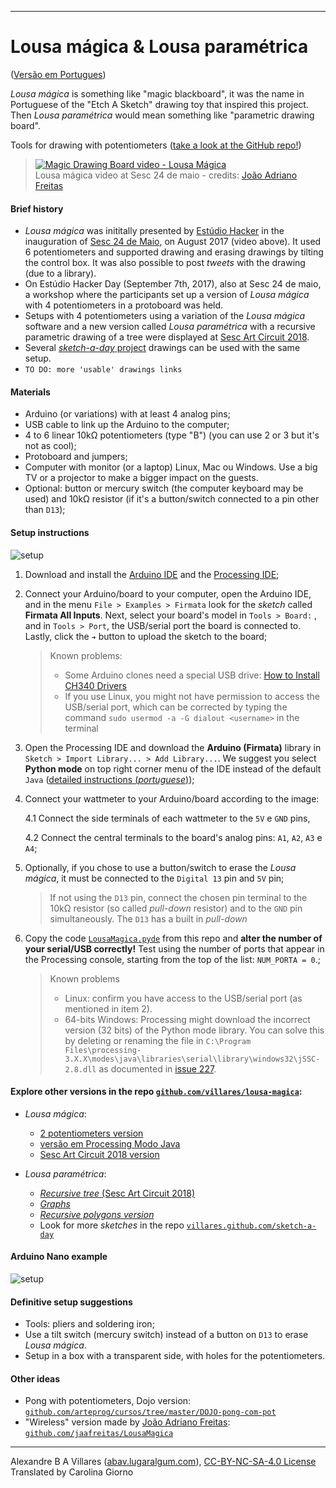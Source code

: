 ----

# Lousa mágica & Lousa paramétrica

([Versão em Portugues](README.md))

*Lousa mágica* is something like "magic blackboard", it was the name in Portuguese of the "Etch A Sketch" drawing toy that inspired this project. Then *Lousa paramétrica* would mean something like "parametric drawing board".

Tools for drawing with potentiometers ([take a look at the GitHub repo!](https://github.com/villares/lousa-magica/))

> [![Magic Drawing Board video - Lousa Mágica](https://img.youtube.com/vi/D5Ha1bhqBuQ/0.jpg)](https://www.youtube.com/watch?v=D5Ha1bhqBuQ)
> <br />Lousa mágica video at Sesc 24 de maio - credits: [João Adriano Freitas](https://github.com/jaafreitas)

#### Brief history

* *Lousa mágica* was inititally presented by [Estúdio Hacker](http://estudiohacker.io) in the inauguration of [Sesc 24 de Maio](https://www.sescsp.org.br/unidades/36_24+DE+MAIO/#/uaba=programacao#/fdata=id%3D36), on August 2017 (video above). It used 6 potentiometers and supported drawing and erasing drawings by tilting the control box. It was also possible to post *tweets* with the drawing (due to a library).
* On Estúdio Hacker Day  (September 7th, 2017), also at Sesc 24 de maio, a workshop where the participants set up a version of *Lousa mágica* with 4 potentiometers in a protoboard was held.
* Setups with 4 potentiometers using a variation of the *Lousa mágica* software and a new version called *Lousa paramétrica* with a recursive parametric drawing of a tree were displayed at [Sesc Art Circuit 2018](https://circuito.sescsp.org.br/).
* Several [*sketch-a-day* project](https://villares.github.com/sketch-a-day) drawings can be used with the same setup.
* `TO DO: more 'usable' drawings links`

#### Materials

* Arduino (or variations) with at least 4 analog pins;
* USB cable to link up the Arduino to the computer;
* 4 to 6 linear  10kΩ potentiometers (type "B") (you can use 2 or 3 but it's not as cool);
* Protoboard and jumpers;
* Computer with monitor (or a laptop) Linux, Mac ou Windows. Use a big TV or a projector to make a bigger impact on the guests.
* Optional: button or mercury switch (the computer keyboard may be used) and 10kΩ resistor  (if it's a button/switch connected to a pin other than `D13`);

#### Setup instructions

![setup](assets/montagem-lousa-magica.png)

1. Download and install the [Arduino IDE](http://arduino.cc) and the [Processing IDE](http://processing.org);

2. Connect your Arduino/board to your computer, open the Arduino IDE, and in the menu `File > Examples > Firmata` look for the *sketch* called **Firmata All Inputs**. Next, select your board's model in `Tools > Board:` , and in `Tools > Port`, the USB/serial port the board is connected to. Lastly, click the `➔` button to upload the sketch to the board;

    > Known problems:
    > - Some Arduino clones need a special USB drive: [How to Install CH340 Drivers](https://learn.sparkfun.com/tutorials/how-to-install-ch340-drivers/all#drivers-if-you-need-them)
    > - If you use Linux, you might not have permission to access the USB/serial port, which can be corrected by typing the command `sudo usermod -a -G dialout <username>` in the terminal

3. Open the Processing IDE and download the **Arduino (Firmata)** library in `Sketch > Import Library... > Add Library...`. We suggest you select **Python mode** on top right corner menu of the IDE instead of the default `Java` ([detailed instructions (*portuguese*)](https://github.com/villares/villares.github.io/blob/master/como-instalar-o-processing-modo-python/index.md));

4. Connect your wattmeter to your Arduino/board according to the image:

    4.1 Connect the side terminals of each wattmeter to the `5V` e `GND` pins,

    4.2 Connect the central terminals to the board's analog pins: `A1`, `A2`, `A3` e `A4`;

5. Optionally, if you chose to use a button/switch to erase the *Lousa mágica*, it must be connected to the `Digital 13` pin and `5V` pin;

    > If not using the `D13` pin,  connect the chosen pin terminal to the 10kΩ resistor  (so called *pull-down* resistor) and to the `GND` pin simultaneously. The `D13` has a built in *pull-down*

6. Copy the code [`LousaMagica.pyde`](LousaMagica/LousaMagica.pyde) from this repo and  **alter the number of your serial/USB correctly!** Test using the number of ports that appear in the Processing console, starting from the top of the list: `NUM_PORTA = 0`.;

    > Known problems
    > - Linux: confirm you have access to the USB/serial port (as mentioned in item 2).
    > - 64-bits Windows: Processing might download the incorrect version (32 bits) of the Python mode library. You can solve this by deleting or renaming the file in `C:\Program Files\processing-3.X.X\modes\java\libraries\serial\library\windows32\jSSC-2.8.dll` as documented in [issue 227](https://github.com/jdf/Processing.py-Bugs/issues/227).

#### Explore other versions in the repo  [`github.com/villares/lousa-magica`](https://github.com/villares/lousa-magica/):

  * *Lousa mágica*:
    - [2 potentiometers version](https://github.com/villares/lousa-magica/tree/master/LousaMagica2pots)
    - [versão em Processing Modo Java](https://github.com/villares/lousa-magica/tree/master/LousaMagica_java)
    - [Sesc Art Circuit 2018 version](https://github.com/villares/lousa-magica/tree/master//lousa_magica_versao_circuito_sesc)

  * *Lousa paramétrica*:  
    - [*Recursive tree* (Sesc Art Circuit 2018)](https://github.com/villares/lousa-magica/tree/master/lousa_parametrica_arvore_circuito_sesc)
    - [*Graphs*](https://github.com/villares/lousa-magica/tree/master/lousa_parametrica_grafos)
    - [*Recursive polygons version*](https://github.com/villares/lousa-magica/tree/master/lousa_parametrica_poligonos_recursivos)
    - Look for more *sketches* in the repo [`villares.github.com/sketch-a-day`](https://villares.github.com/sketch-a-day)

#### Arduino Nano example

![setup](assets/montagem2.png)

#### Definitive setup suggestions

* Tools: pliers and soldering iron;
* Use a tilt switch (mercury switch) instead of a button on `D13` to erase *Lousa mágica*.
* Setup in a box with a transparent side, with holes for the potentiometers.

#### Other ideas

* Pong with potentiometers, Dojo version: [`github.com/arteprog/cursos/tree/master/DOJO-pong-com-pot`](https://github.com/arteprog/cursos/tree/master/DOJO-pong-com-pot)
* "Wireless" version made by [João Adriano Freitas](https://github.com/jaafreitas): [`github.com/jaafreitas/LousaMagica`](https://github.com/jaafreitas/LousaMagica)

----

Alexandre B A Villares ([abav.lugaralgum.com](https://abav.lugaralgum.com)), [CC-BY-NC-SA-4.0 License](https://creativecommons.org/licenses/by-nc-sa/4.0/)
Translated by Carolina Giorno
